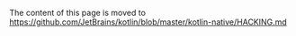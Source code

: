 The content of this page is moved to https://github.com/JetBrains/kotlin/blob/master/kotlin-native/HACKING.md

